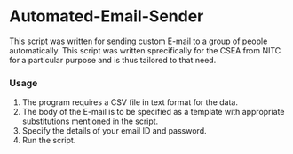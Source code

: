 # Automated-Email-Sender
This script was written for sending custom E-mail to a group of people automatically. This script was written sprecifically for the CSEA 
from NITC for a particular purpose and is thus tailored to that need. 

### Usage
1. The program requires a CSV file in text format for the data. 
2. The body of the E-mail is to be specified as a template with appropriate substitutions mentioned in the script. 
3. Specify the details of your email ID and password.
4. Run the script.
